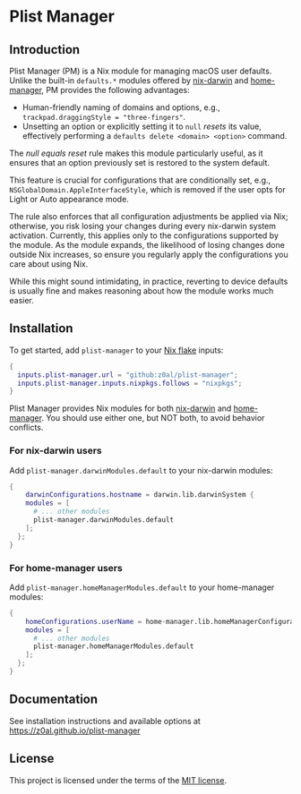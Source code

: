 # Plist Manager

<!-- MANUAL START -->

<!-- toc -->

## Introduction

Plist Manager (PM) is a Nix module for managing macOS user defaults. Unlike the built-in `defaults.*` modules offered by [nix-darwin] and [home-manager], PM provides the following advantages:

- Human-friendly naming of domains and options, e.g., `trackpad.draggingStyle = "three-fingers"`.
- Unsetting an option or explicitly setting it to `null` _resets_ its value, effectively performing a `defaults delete <domain> <option>` command.

The _null equals reset_ rule makes this module particularly useful, as it ensures that an option previously set is restored to the system default.

This feature is crucial for configurations that are conditionally set, e.g., `NSGlobalDomain.AppleInterfaceStyle`, which is removed if the user opts for Light or Auto appearance mode.

The rule also enforces that all configuration adjustments be applied via Nix; otherwise, you risk losing your changes during every nix-darwin system activation. Currently, this applies only to the configurations supported by the module. As the module expands, the likelihood of losing changes done outside Nix increases, so ensure you regularly apply the configurations you care about using Nix.

While this might sound intimidating, in practice, reverting to device defaults is usually fine and makes reasoning about how the module works much easier.

## Installation

To get started, add `plist-manager` to your [Nix flake](https://nix.dev/concepts/flakes) inputs:

```nix
{
  inputs.plist-manager.url = "github:z0al/plist-manager";
  inputs.plist-manager.inputs.nixpkgs.follows = "nixpkgs";
}
```

Plist Manager provides Nix modules for both [nix-darwin] and [home-manager]. You should use either one, but NOT both, to avoid behavior conflicts.

### For nix-darwin users

Add `plist-manager.darwinModules.default` to your nix-darwin modules:

```nix
{
	darwinConfigurations.hostname = darwin.lib.darwinSystem {
    modules = [
      # ... other modules
      plist-manager.darwinModules.default
    ];
  };
}
```

### For home-manager users

Add `plist-manager.homeManagerModules.default` to your home-manager modules:

```nix
{
	homeConfigurations.userName = home-manager.lib.homeManagerConfiguration {
    modules = [
      # ... other modules
      plist-manager.homeManagerModules.default
    ];
  };
}
```

<!-- MANUAL END -->

## Documentation

See installation instructions and available options at https://z0al.github.io/plist-manager

## License

This project is licensed under the terms of the [MIT license](./LICENSE).

[nix-darwin]: https://github.com/LnL7/nix-darwin
[home-manager]: https://github.com/nix-community/home-manager
